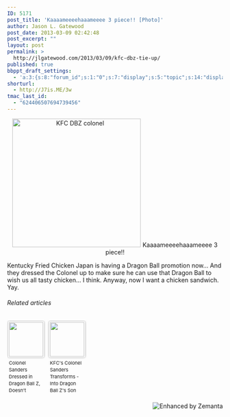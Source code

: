 ```yaml
---
ID: 5171
post_title: 'Kaaaameeeehaaameeee 3 piece!! [Photo]'
author: Jason L. Gatewood
post_date: 2013-03-09 02:42:48
post_excerpt: ""
layout: post
permalink: >
  http://jlgatewood.com/2013/03/09/kfc-dbz-tie-up/
published: true
bbppt_draft_settings:
  - 'a:3:{s:8:"forum_id";s:1:"0";s:7:"display";s:5:"topic";s:14:"display-extras";a:2:{s:6:"xcount";s:1:"5";s:5:"xsort";s:6:"newest";}}'
shorturl:
  - http://J7is.ME/3w
tmac_last_id:
  - "624406507694739456"
---
```

<p style="text-align: center;"><img class="size-medium wp-image-5172 aligncenter" src="http://jlgatewood.com.previewdns.com/wp-content/uploads/2013/03/5e99c8b087e111e2862522000a1f9c96_7-300x300.jpg" alt="KFC DBZ colonel" width="300" height="300" />
Kaaaameeeehaaameeee 3 piece!!</p>
Kentucky Fried Chicken Japan is having a Dragon Ball promotion now... And they dressed the Colonel up to make sure he can use that Dragon Ball to wish us all tasty chicken... I think. Anyway, now I want a chicken sandwich. Yay.
<h6 class="zemanta-related-title" style="font-size: 1em;">Related articles</h6>
<ul class="zemanta-article-ul zemanta-article-ul-image" style="margin: 0; padding: 0; overflow: hidden;">
	<li class="zemanta-article-ul-li-image zemanta-article-ul-li" style="padding: 0; background: none; list-style: none; display: block; float: left; vertical-align: top; text-align: left; width: 84px; font-size: 11px; margin: 2px 10px 10px 2px;"><a style="box-shadow: 0px 0px 4px #999; padding: 2px; display: block; border-radius: 2px; text-decoration: none;" href="http://kotaku.com/5984957/colonel-sanders-dressed-in-dragon-ball-z-doesnt-unleash-a-kamehameha" target="_blank"><img style="padding: 0; margin: 0; border: 0; display: block; width: 80px; max-width: 100%;" src="http://jlgatewood.com.previewdns.com/wp-content/uploads/2013/03/146183351_80_80.jpg" alt="" /></a><a style="display: block; overflow: hidden; text-decoration: none; line-height: 12pt; height: 80px; padding: 5px 2px 0 2px;" href="http://kotaku.com/5984957/colonel-sanders-dressed-in-dragon-ball-z-doesnt-unleash-a-kamehameha" target="_blank">Colonel Sanders Dressed in Dragon Ball Z, Doesn't Unleash a Kamehameha</a></li>
	<li class="zemanta-article-ul-li-image zemanta-article-ul-li" style="padding: 0; background: none; list-style: none; display: block; float: left; vertical-align: top; text-align: left; width: 84px; font-size: 11px; margin: 2px 10px 10px 2px;"><a style="box-shadow: 0px 0px 4px #999; padding: 2px; display: block; border-radius: 2px; text-decoration: none;" href="http://www.jacehallshow.com/news/pop-culture/anime/20130129/kfcs-colonel-sanders-transforms-into-dragon-ball-zs-son-goku/" target="_blank"><img style="padding: 0; margin: 0; border: 0; display: block; width: 80px; max-width: 100%;" src="http://jlgatewood.com.previewdns.com/wp-content/uploads/2013/03/141561036_80_80.jpg" alt="" /></a><a style="display: block; overflow: hidden; text-decoration: none; line-height: 12pt; height: 80px; padding: 5px 2px 0 2px;" href="http://www.jacehallshow.com/news/pop-culture/anime/20130129/kfcs-colonel-sanders-transforms-into-dragon-ball-zs-son-goku/" target="_blank">KFC's Colonel Sanders Transforms - Into Dragon Ball Z's Son Goku!</a></li>
</ul>
<div class="zemanta-pixie" style="margin-top: 10px; height: 15px;"><a class="zemanta-pixie-a" title="Enhanced by Zemanta" href="http://www.zemanta.com/?px"><img class="zemanta-pixie-img" style="border: none; float: right;" src="http://img.zemanta.com/zemified_h.png?x-id=30bea0da-585f-4245-8dc2-25c4458c03e4" alt="Enhanced by Zemanta" /></a></div>